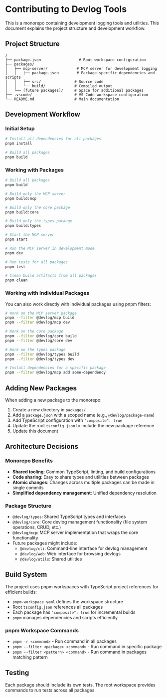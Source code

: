 # Contributing to Devlog Tools

This is a monorepo containing development logging tools and utilities. This document explains the project structure and development workflow.

## Project Structure

```
/
├── package.json                 # Root workspace configuration
├── packages/
│   ├── mcp-server/             # MCP server for development logging
│   │   ├── package.json        # Package-specific dependencies and scripts
│   │   ├── src/               # Source code
│   │   └── build/             # Compiled output
│   └── [future packages]/     # Space for additional packages
├── .vscode/                   # VS Code workspace configuration
└── README.md                  # Main documentation
```

## Development Workflow

### Initial Setup

```bash
# Install all dependencies for all packages
pnpm install

# Build all packages
pnpm build
```

### Working with Packages

```bash
# Build all packages
pnpm build

# Build only the MCP server
pnpm build:mcp

# Build only the core package  
pnpm build:core

# Build only the types package
pnpm build:types

# Start the MCP server
pnpm start

# Run the MCP server in development mode
pnpm dev

# Run tests for all packages
pnpm test

# Clean build artifacts from all packages
pnpm clean
```

### Working with Individual Packages

You can also work directly with individual packages using pnpm filters:

```bash
# Work on the MCP server package
pnpm --filter @devlog/mcp build
pnpm --filter @devlog/mcp dev

# Work on the core package
pnpm --filter @devlog/core build
pnpm --filter @devlog/core dev

# Work on the types package
pnpm --filter @devlog/types build
pnpm --filter @devlog/types dev

# Install dependencies for a specific package
pnpm --filter @devlog/mcp add some-dependency
```

## Adding New Packages

When adding a new package to the monorepo:

1. Create a new directory in `packages/`
2. Add a `package.json` with a scoped name (e.g., `@devlog/package-name`)
3. Add TypeScript configuration with `"composite": true`
4. Update the root `tsconfig.json` to include the new package reference
5. Update this document

## Architecture Decisions

### Monorepo Benefits

- **Shared tooling**: Common TypeScript, linting, and build configurations
- **Code sharing**: Easy to share types and utilities between packages
- **Atomic changes**: Changes across multiple packages can be made in single commits
- **Simplified dependency management**: Unified dependency resolution

### Package Structure

- `@devlog/types`: Shared TypeScript types and interfaces
- `@devlog/core`: Core devlog management functionality (file system operations, CRUD, etc.)
- `@devlog/mcp`: MCP server implementation that wraps the core functionality
- Future packages might include:
  - `@devlog/cli`: Command-line interface for devlog management
  - `@devlog/web`: Web interface for browsing devlogs
  - `@devlog/utils`: Shared utilities

## Build System

The project uses pnpm workspaces with TypeScript project references for efficient builds:

- `pnpm-workspace.yaml` defines the workspace structure
- Root `tsconfig.json` references all packages
- Each package has `"composite": true` for incremental builds
- `pnpm` manages dependencies and scripts efficiently

### pnpm Workspace Commands

- `pnpm -r <command>` - Run command in all packages
- `pnpm --filter <package> <command>` - Run command in specific package
- `pnpm --filter <pattern> <command>` - Run command in packages matching pattern

## Testing

Each package should include its own tests. The root workspace provides commands to run tests across all packages.
